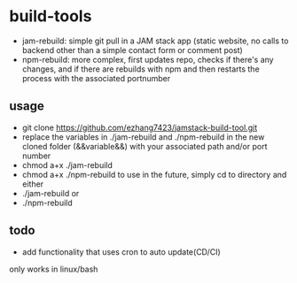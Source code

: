 # build-tools
* jam-rebuild: simple git pull in a JAM stack app (static website, no calls to backend other than a simple contact form or comment post)
* npm-rebuild: more complex, first updates repo, checks if there's any changes, and if there are rebuilds with npm and then restarts the process with the associated portnumber
## usage
* git clone https://github.com/ezhang7423/jamstack-build-tool.git
* replace the variables in ./jam-rebuild and ./npm-rebuild in the new cloned folder (&&variable&&) with your associated path and/or port number
* chmod a+x ./jam-rebuild
* chmod a+x ./npm-rebuild
to use in the future, simply cd to directory and either
* ./jam-rebuild
or 
* ./npm-rebuild

## todo
* add functionality that uses cron to auto update(CD/CI)

only works in linux/bash
